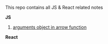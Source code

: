 This repo contains all JS & React related notes

**JS**

  1. [arguments object in arrow function](https://github.com/Ghanshyam-K-Dobariya/FE-Notes/tree/master/arguments-arrow-function-vs-normal-function)

**React**
